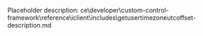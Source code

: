 Placeholder description: ce\developer\custom-control-framework\reference\iclient\includes\getusertimezoneutcoffset-description.md